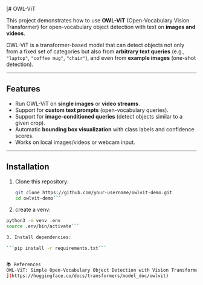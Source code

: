 [# OWL-ViT

This project demonstrates how to use **OWL-ViT** (Open-Vocabulary Vision Transformer) for 
open-vocabulary object detection with text on **images and videos**.

OWL-ViT is a transformer-based model that can detect objects not only from a fixed set 
of categories but also from **arbitrary text queries** (e.g., `"laptop"`, `"coffee mug"`, `"chair"`), 
and even from **example images** (one-shot detection).

---

## Features
- Run OWL-ViT on **single images** or **video streams**.
- Support for **custom text prompts** (open-vocabulary queries).
- Support for **image-conditioned queries** (detect objects similar to a given crop).
- Automatic **bounding box visualization** with class labels and confidence scores.
- Works on local images/videos or webcam input.

---

##  Installation
1. Clone this repository:
   ```bash
   git clone https://github.com/your-username/owlvit-demo.git
   cd owlvit-demo```
   
2. create a venv:
  ```bash
  python3 -m venv .env
  source .env/bin/activate```

3. Install dependencies:

  ```pip install -r requirements.txt```


📚 References
OWL-ViT: Simple Open-Vocabulary Object Detection with Vision Transformers - https://huggingface.co/docs/transformers/model_doc/owlvit
](https://huggingface.co/docs/transformers/model_doc/owlvit)

